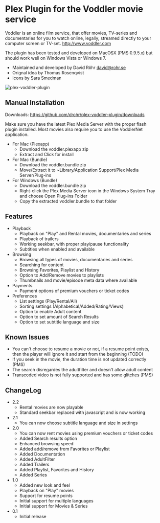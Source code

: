 # Plex Plugin for the Voddler movie service 

Voddler is an online film service, that offer movies, TV-series and documentaries for you to watch online, legally, streamed directly to your computer screen or TV-set. <http://www.voddler.com>

The plugin has been tested and developed on MacOSX (PMS 0.9.5.x) but should work well on Windows Vista or Windows 7.

* Maintained and developed by David Röhr <david@rohr.se>
* Orignal idea by Thomas Rosenqvist
* Icons by Sara Smedman

![plex-voddler-plugin](https://github.com/drohr/plex-voddler-plugin/raw/master/browse.jpg)

## Manual Installation
Downloads: <https://github.com/drohr/plex-voddler-plugin/downloads>

Make sure you have the latest Plex Media Server with the proper flash plugin installed. Most movies also require you to use the VoddlerNet application.

* For Mac (Plexapp)
    * Download the voddler.plexapp zip
    * Extract and Click for install
* For Mac (Bundle)
    * Download the voddler.bundle zip 
    * Move/Extract it to ~Library/Application Support/Plex Media Server/Plug-ins
* For Windows (Bundle)
    * Download the voddler.bundle zip 
    * Right-click the Plex Media Server icon in the Windows System Tray and choose Open Plug-ins Folder
    * Copy the extracted voddler.bundle to that folder 

## Features

* Playback
    * Playback on "Play" and Rental movies, documentaries and series
    * Playback of trailers
    * Working seekbar, with proper play/pause functionality
    * Subtitles when enabled and available
* Browsing
    * Browsing all types of movies, documentaries and series
    * Searching for content
    * Browsing Favorites, Playlist and History
    * Option to Add/Remove movies to playlists
    * Thumbnails and movie/episode meta data where available
* Payments
    * Payment options of premium vouchers or ticket codes
* Preferences
    * List settings (Play/Rental/All) 
    * Sorting settings (Alphabetical/Added/Rating/Views) 
    * Option to enable Adult content 
    * Option to set amount of Search Results
    * Option to set subtitle language and size

## Known Issues

* You can't choose to resume a movie or not, if a resume point exists, then the player will ignore it and start from the beginning (TODO)
* If you seek in the movie, the duration time is not updated correctly (PMS)
* The search disregardes the adultfilter and doesn't allow adult content 
* Transcoded video is not fully supported and has some glitches (PMS)

## ChangeLog

* 2.2
    * Rental movies are now playable
    * Standard seekbar replaced with javascript and is now working
* 2.1
    * You can now choose subtitle language and size in settings
* 2.0
    * You can now rent movies using premium vouchers or ticket codes
    * Added Search results option
    * Enhanced browsing speed
    * Added add/remove from Favorites or Playlist
    * Added Documentation
    * Added AdultFilter
    * Added Trailers
    * Added Playlist, Favorites and History
    * Added Series
* 1.0
    * Added new look and feel
    * Playback on "Play" movies
    * Support for resume points
    * Initial support for multiple languages
    * Initial support for Movies & Series
* 0.1
    * Initial release
